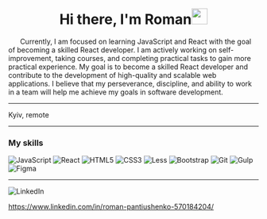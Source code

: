 <h1 align="center">Hi there, I'm Roman<img src="https://github.com/blackcater/blackcater/raw/main/images/Hi.gif" height="32"></h1>
<p>
&nbsp;&nbsp;&nbsp;&nbsp;&nbsp;&nbsp;Currently, I am focused on learning JavaScript and React with the goal of becoming a skilled React developer. I am actively working on self-improvement, taking courses, and completing practical tasks to gain more practical experience. My goal is to become a skilled React developer and contribute to the development of high-quality and scalable web applications. I believe that my perseverance, discipline, and ability to work in a team will help me achieve my goals in software development.
</p>
<hr>
Kyiv, remote
<hr>
<h3>My skills</h3>

![JavaScript](https://img.shields.io/badge/javascript-%23323330.svg?style=for-the-badge&logo=javascript&logoColor=%23F7DF1E)
![React](https://img.shields.io/badge/react-%2320232a.svg?style=for-the-badge&logo=react&logoColor=%2361DAFB)
![HTML5](https://img.shields.io/badge/html5-%23E34F26.svg?style=for-the-badge&logo=html5&logoColor=white)
![CSS3](https://img.shields.io/badge/css3-%231572B6.svg?style=for-the-badge&logo=css3&logoColor=white)
![Less](https://img.shields.io/badge/less-2B4C80?style=for-the-badge&logo=less&logoColor=white)
![Bootstrap](https://img.shields.io/badge/bootstrap-%23563D7C.svg?style=for-the-badge&logo=bootstrap&logoColor=white)
![Git](https://img.shields.io/badge/git-%23F05033.svg?style=for-the-badge&logo=git&logoColor=white)
![Gulp](https://img.shields.io/badge/GULP-%23CF4647.svg?style=for-the-badge&logo=gulp&logoColor=white)
![Figma](https://img.shields.io/badge/figma-%23F24E1E.svg?style=for-the-badge&logo=figma&logoColor=white)

<hr>

![LinkedIn](https://img.shields.io/badge/linkedin-%230077B5.svg?style=for-the-badge&logo=linkedin&logoColor=white)

https://www.linkedin.com/in/roman-pantiushenko-570184204/
